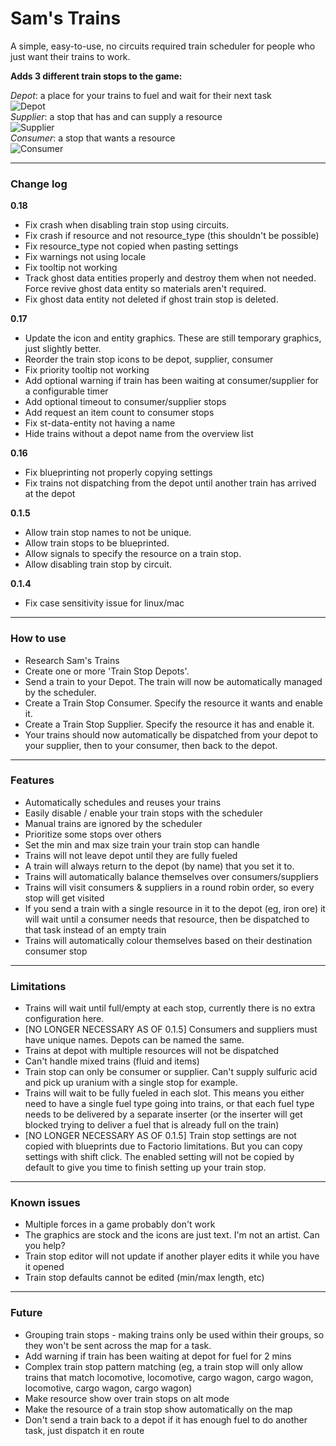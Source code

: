 # Sam's Trains
A simple, easy-to-use, no circuits required train scheduler for people who just want their trains to work. 

**Adds 3 different train stops to the game:**

*Depot*: a place for your trains to fuel and wait for their next task\
![Depot](https://i.ibb.co/V9cF1g2/depot.png)
\
*Supplier*: a stop that has and can supply a resource\
![Supplier](https://i.ibb.co/SrqmVkY/supplier.png)
\
*Consumer*: a stop that wants a resource\
![Consumer](https://i.ibb.co/tLpR7rr/consumer.png)


---
### Change log
**0.18**
- Fix crash when disabling train stop using circuits.
- Fix crash if resource and not resource_type (this shouldn't be possible)
- Fix resource_type not copied when pasting settings
- Fix warnings not using locale
- Fix tooltip not working
- Track ghost data entities properly and destroy them when not needed. Force revive ghost data entity so materials aren't required.
- Fix ghost data entity not deleted if ghost train stop is deleted.

**0.17**
- Update the icon and entity graphics. These are still temporary graphics, just slightly better.
- Reorder the train stop icons to be depot, supplier, consumer
- Fix priority tooltip not working
- Add optional warning if train has been waiting at consumer/supplier for a configurable timer
- Add optional timeout to consumer/supplier stops
- Add request an item count to consumer stops
- Fix st-data-entity not having a name
- Hide trains without a depot name from the overview list

**0.16**
- Fix blueprinting not properly copying settings
- Fix trains not dispatching from the depot until another train has arrived at the depot

**0.1.5**
- Allow train stop names to not be unique.
- Allow train stops to be blueprinted.
- Allow signals to specify the resource on a train stop.
- Allow disabling train stop by circuit.

**0.1.4**
- Fix case sensitivity issue for linux/mac

---

### How to use
 - Research Sam's Trains
 - Create one or more 'Train Stop Depots'.
 - Send a train to your Depot. The train will now be automatically managed by the scheduler.
 - Create a Train Stop Consumer. Specify the resource it wants and enable it.
 - Create a Train Stop Supplier. Specify the resource it has and enable it.
 - Your trains should now automatically be dispatched from your depot to your supplier, then to your consumer, then back to the depot.

---

### Features
 - Automatically schedules and reuses your trains
 - Easily disable / enable your train stops with the scheduler
 - Manual trains are ignored by the scheduler
 - Prioritize some stops over others
 - Set the min and max size train your train stop can handle
 - Trains will not leave depot until they are fully fueled
 - A train will always return to the depot (by name) that you set it to.
 - Trains will automatically balance themselves over consumers/suppliers
 - Trains will visit consumers & suppliers in a round robin order, so every stop will get visited
 - If you send a train with a single resource in it to the depot (eg, iron ore) it will wait until a consumer needs that resource, then be dispatched to that task instead of an empty train
 - Trains will automatically colour themselves based on their destination consumer stop

---

### Limitations
 - Trains will wait until full/empty at each stop, currently there is no extra configuration here.
 - [NO LONGER NECESSARY AS OF 0.1.5] Consumers and suppliers must have unique names. Depots can be named the same.
 - Trains at depot with multiple resources will not be dispatched
 - Can't handle mixed trains (fluid and items)
 - Train stop can only be consumer or supplier. Can't supply sulfuric acid and pick up uranium with a single stop for example.
 - Trains will wait to be fully fueled in each slot. This means you either need to have a single fuel type going into trains, or that each fuel type needs to be delivered by a separate inserter (or the inserter will get blocked trying to deliver a fuel that is already full on the train)
 - [NO LONGER NECESSARY AS OF 0.1.5] Train stop settings are not copied with blueprints due to Factorio limitations. But you can copy settings with shift click. The enabled setting will not be copied by default to give you time to finish setting up your train stop.

---

### Known issues
 - Multiple forces in a game probably don't work
 - The graphics are stock and the icons are just text. I'm not an artist. Can you help?
 - Train stop editor will not update if another player edits it while you have it opened
 - Train stop defaults cannot be edited (min/max length, etc)
 
---
### Future
 - Grouping train stops - making trains only be used within their groups, so they won't be sent across the map for a task.
 -  Add warning if train has been waiting at depot for fuel for 2 mins
 -  Complex train stop pattern matching (eg, a train stop will only allow trains that match locomotive, locomotive, cargo wagon, cargo wagon, locomotive, cargo wagon, cargo wagon)
 -  Make resource show over train stops on alt mode
 -  Make the resource of a train stop show automatically on the map
 -  Don't send a train back to a depot if it has enough fuel to do another task, just dispatch it en route
